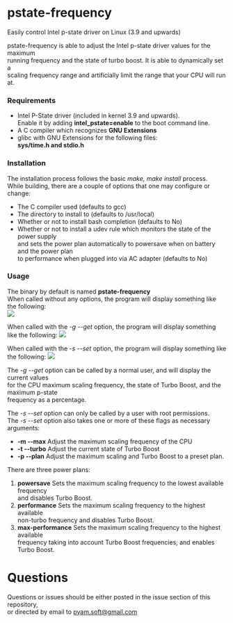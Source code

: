 # pstate-frequency


Easily control Intel p-state driver on Linux (3.9 and upwards) 

pstate-frequency is able to adjust the Intel p-state driver values for the maximum  
running frequency and the state of turbo boost. It is able to dynamically set a  
scaling frequency range and artificially limit the range that your CPU will run at.

### Requirements


+ Intel P-State driver (included in kernel 3.9 and upwards).  
Enable it by adding **intel_pstate=enable** to the boot command line.
+ A C compiler which recognizes **GNU Extensions**
+ glibc with GNU Extensions for the following files:  
**sys/time.h and stdio.h**

### Installation


The installation process follows the basic *make, make install* process.  
While building, there are a couple of options that one may configure or change:  
+ The C compiler used (defaults to gcc)  
+ The directory to install to (defaults to /usr/local)  
+ Whether or not to install bash completion (defaults to No)
+ Whether or not to install a udev rule which monitors the state of the power supply  
and sets the power plan automatically to powersave when on battery and the power plan  
to performance when plugged into via AC adapter (defaults to No)

### Usage


The binary by default is named **pstate-frequency**  
When called without any options, the program will display something like the following:  
![](https://raw.githubusercontent.com/pyamsoft/pstate-frequency/master/assets/img/pstate-frequency_example_run.png)

When called with the *-g --get* option, the program will display something like the following:
![](https://raw.githubusercontent.com/pyamsoft/pstate-frequency/master/assets/img/pstate-frequency_example_get.png)

When called with the *-s --set* option, the program will display something like the following:
![](https://raw.githubusercontent.com/pyamsoft/pstate-frequency/master/assets/img/pstate-frequency_example_set.png)

The *-g --get* option can be called by a normal user, and will display the current values  
for the CPU maximum scaling frequency, the state of Turbo Boost, and the maximum p-state  
frequency as a percentage.

The *-s --set* option can only be called by a user with root permissions.  
The *-s --set* option also takes one or more of these flags as necessary arguments:  
+ **-m --max** Adjust the maximum scaling frequency of the CPU
+ **-t --turbo** Adjust the current state of Turbo Boost
+ **-p --plan** Adjust the maximum scaling and Turbo Boost to a preset plan.

There are three power plans:  
1. **powersave** Sets the maximum scaling frequency to the lowest available frequency  
and disables Turbo Boost.  
2. **performance** Sets the maximum scaling frequency to the highest available  
non-turbo frequency and disables Turbo Boost.  
3. **max-performance** Sets the maximum scaling frequency to the highest available  
frequency taking into account Turbo Boost frequencies, and enables Turbo Boost.  

# Questions


Questions or issues should be either posted in the issue section of this repository,  
or directed by email to pyam.soft@gmail.com
